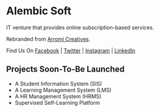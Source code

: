 # Alembic Soft

IT venture that provides online subscription-based services.

Rebranded from [Arromi Creatives](https://arromi.net).

Find Us On [Facebook](https://facebook.com/AlembicSoft) | [Twitter](https://twitter.com/alembicsoftjo) | [Instagram](https://www.instagram.com/AlembicSoft) | [LinkedIn](https://www.linkedin.com/company/AlembicSoft)

## Projects Soon-To-Be Launched

- A Student Information System (SIS)
- A Learning Management System (LMS)
- A HR Management System (HRMS)
- Supervised Self-Learning Platform
